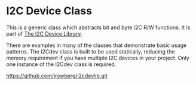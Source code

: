 # I2C Device Class

This is a generic class which abstracts bit and byte I2C R/W functions.
It is part of [The I2C Device Library](http://www.i2cdevlib.com).

There are examples in many of the classes that demonstrate basic usage patterns. The I2Cdev class is built to be used statically, reducing the memory requirement if you have multiple I2C devices in your project. Only one instance of the I2Cdev class is required.

https://github.com/jrowberg/i2cdevlib.git
